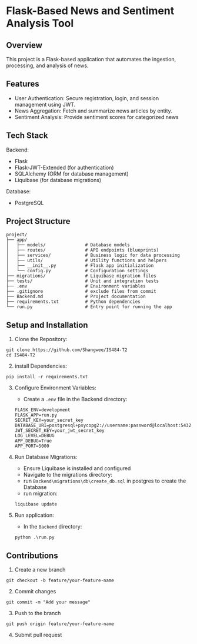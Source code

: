 
# Flask-Based News and Sentiment Analysis Tool

## Overview

This project is a Flask-based application that automates the ingestion, processing, and analysis of news.

## Features

- User Authentication: Secure registration, login, and session management using JWT.
- News Aggregation: Fetch and summarize news articles by entity.
- Sentiment Analysis: Provide sentiment scores for categorized news

## Tech Stack
Backend:
- Flask
- Flask-JWT-Extended (for authentication)
- SQLAlchemy (ORM for database management)
- Liquibase (for database migrations)

Database:
- PostgreSQL


## Project Structure

```
project/
├── app/
│   ├── models/               # Database models
│   ├── routes/               # API endpoints (blueprints)
│   ├── services/             # Business logic for data processing
│   ├── utils/                # Utility functions and helpers
│   ├── __init__.py           # Flask app initialization
│   └── config.py             # Configuration settings
├── migrations/               # Liquibase migration files
├── tests/                    # Unit and integration tests
├── .env                      # Environment variables
├── .gitignore                # exclude files from commit
├── Backend.md                # Project documentation
├── requirements.txt          # Python dependencies
└── run.py                    # Entry point for running the app
```

## Setup and Installation

1. Clone the Repository:
```
git clone https://github.com/Shangwee/IS484-T2
cd IS484-T2
```

2. install Dependencies:
```
pip install -r requirements.txt
```

3. Configure Environment Variables:
    - Create a `.env` file in the Backend directory:
    ```
    FLASK_ENV=development
    FLASK_APP=run.py
    SECRET_KEY=your_secret_key
    DATABASE_URI=postgresql+psycopg2://username:password@localhost:5432/your_database
    JWT_SECRET_KEY=your_jwt_secret_key
    LOG_LEVEL=DEBUG
    APP_DEBUG=True
    APP_PORT=5000
    ```

4. Run Database Migrations:
    - Ensure Liquibase is installed and configured
    - Navigate to the migrations directory:
    - run `Backend\migrations\db\create_db.sql` in postgres to create the Database
    - run migration: 
    ```
    liquibase update
    ```

5. Run application:
    - In the `Backend` directory:
    ```
    python .\run.py
    ```

## Contributions

1. Create a new branch
```
git checkout -b feature/your-feature-name
```

2. Commit changes
```
git commit -m "Add your message"
```

3. Push to the branch
```
git push origin feature/your-feature-name
```

4. Submit pull request

